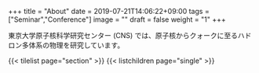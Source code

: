 +++
title =  "About"
date = 2019-07-21T14:06:22+09:00
tags = ["Seminar","Conference"]
image = ""
draft = false
weight = "1"
+++

東京大学原子核科学研究センター (CNS) では、原子核からクォークに至るハドロン多体系の物理を研究しています。

{{< tilelist page="section" >}}
{{< listchildren page="single" >}}
